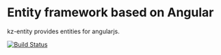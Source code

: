 # Entity framework based on Angular

kz-entity provides entities for angularjs.

[![Build Status](https://travis-ci.org/konzilo/kz-entity.png?branch=master)](https://travis-ci.org/konzilo/kz-entity)
